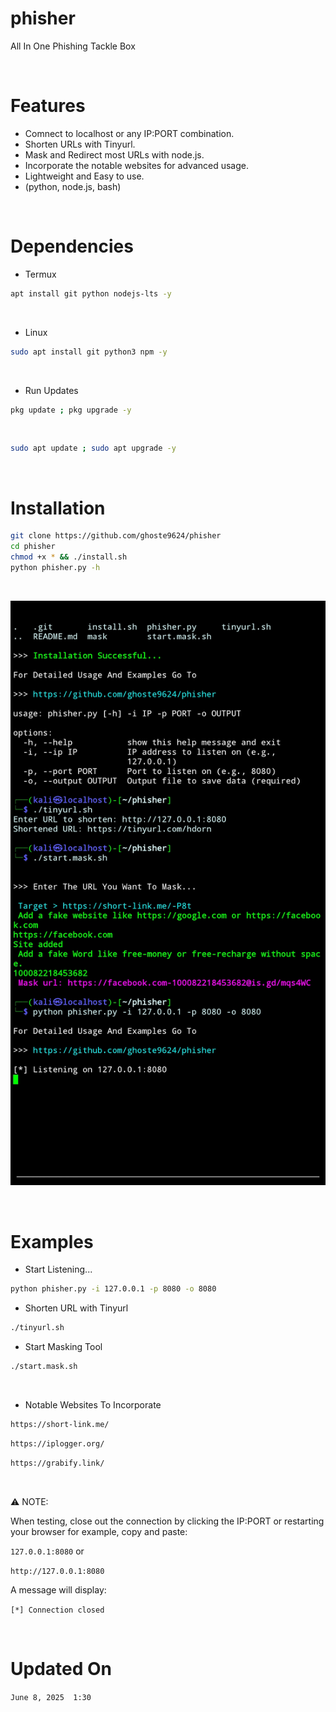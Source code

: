 # phisher
All In One Phishing Tackle Box

<br>

# Features
* Comnect to localhost or any IP:PORT combination.
* Shorten URLs with Tinyurl.
* Mask and Redirect most URLs with node.js.
* Incorporate the notable websites for advanced usage.
* Lightweight and Easy to use.
* (python, node.js, bash)

<br>

# Dependencies
* Termux
```bash
apt install git python nodejs-lts -y
```

<br>

* Linux
```bash
sudo apt install git python3 npm -y
```

<br>

* Run Updates
```bash
pkg update ; pkg upgrade -y
```

<br>

```bash
sudo apt update ; sudo apt upgrade -y
```

<br>

# Installation 
```bash
git clone https://github.com/ghoste9624/phisher
cd phisher
chmod +x * && ./install.sh 
python phisher.py -h
```

<br>

![alt text](https://github.com/ghoste9624/phisher/blob/main/files%2FScreenshot_20250608-011706_Termux.jpg)

<br>

# Examples
* Start Listening...
```bash
python phisher.py -i 127.0.0.1 -p 8080 -o 8080
```
* Shorten URL with Tinyurl
```bash
./tinyurl.sh
```
* Start Masking Tool
```bash
./start.mask.sh
```

<br>

* Notable Websites To Incorporate 
```bash
https://short-link.me/
```
```bash
https://iplogger.org/
```
```bash
https://grabify.link/
```

<br>

⚠️ NOTE: 

When testing, close out the connection by clicking the IP:PORT or restarting your browser for example, copy and paste:

``127.0.0.1:8080`` or 

``http://127.0.0.1:8080``

A message will display:

``[*] Connection closed``

<br>

# Updated On 
``
June 8, 2025  1:30
``

<br>
